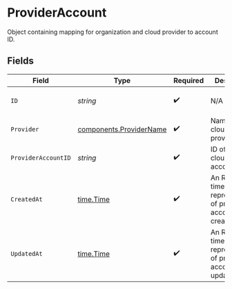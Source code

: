 # ProviderAccount

Object containing mapping for organization and cloud provider to account ID.


## Fields

| Field                                                                   | Type                                                                    | Required                                                                | Description                                                             | Example                                                                 |
| ----------------------------------------------------------------------- | ----------------------------------------------------------------------- | ----------------------------------------------------------------------- | ----------------------------------------------------------------------- | ----------------------------------------------------------------------- |
| `ID`                                                                    | *string*                                                                | :heavy_check_mark:                                                      | N/A                                                                     | 929b2449-c69f-44c4-b6ad-9ecec6f811ae                                    |
| `Provider`                                                              | [components.ProviderName](../../models/components/providername.md)      | :heavy_check_mark:                                                      | Name of cloud provider.                                                 | aws                                                                     |
| `ProviderAccountID`                                                     | *string*                                                                | :heavy_check_mark:                                                      | ID of the cloud provider account.                                       |                                                                         |
| `CreatedAt`                                                             | [time.Time](https://pkg.go.dev/time#Time)                               | :heavy_check_mark:                                                      | An RFC-3339 timestamp representation of provider account creation date. | 2022-11-04T20:10:06.927Z                                                |
| `UpdatedAt`                                                             | [time.Time](https://pkg.go.dev/time#Time)                               | :heavy_check_mark:                                                      | An RFC-3339 timestamp representation of provider account update date.   | 2022-11-04T20:10:06.927Z                                                |
